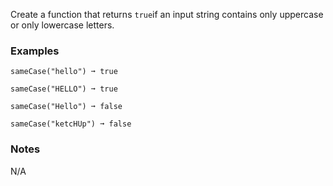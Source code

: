 Create a function that returns `true`if an input string contains only uppercase or only lowercase letters.


### Examples ###
    sameCase("hello") ➞ true

    sameCase("HELLO") ➞ true

    sameCase("Hello") ➞ false

    sameCase("ketcHUp") ➞ false


### Notes ###
N/A